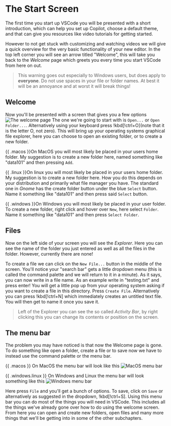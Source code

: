 # The Start Screen
The first time you start up VSCode you will be presented with a short introduction, which can help you set up Copilot, choose a default theme, and that can give you resources like video tutorials for getting started. 

However to not get stuck with customizing and watching videos we will give a quick overview for the very basic functionality of your new editor. In the top left corner you will see an arrow titled "Welcome", this will take you back to the _Welcome_ page which greets you every time you start VSCode from here on out.

> This warning goes out especially to Windows users, but does apply to
> **everyone**. Do not use spaces in your file or folder names. At best it will
> be an annoyance and at worst it will break things!

## Welcome

Now you'll be presented with a screen that gives you a few options
![The welcome page](/Assets/editor/welcome.png)
The one we're going to start with is `Open...` or `Open Folder...`. Alternatively using your keyboard press !kbd[!ctrl+O](note that it is the letter O, not zero). This will bring up your operating systems graphical file explorer, here you can choose to open an existing folder, or to create a new folder.

{{ .macos }}On MacOS you will most likely be placed in your users home folder. My suggestion is to create a new folder here, named something like "data101" and then pressing `Add`.

{{ .linux }}On linux you will most likely be placed in your users home folder. My suggestion is to create a new folder here. How you do this depends on your distribution and primarily what file manager you have. The standard one in _Gnome_ has the create folder button under the blue `Select` button. Name it something like "data101" and then press said `Select` button.

{{ .windows }}On Windows you will most likely be placed in your user folder. To create a new folder, right click and hover over `New`, here select `Folder`. Name it something like "data101" and then press `Select Folder`.


## Files 
Now on the left side of your screen you will see the _Explorer_. Here you can see the name of the folder you just entered as well as all the files in the folder. However, currently there are none! 

To create a file we can click on the `New File...` button in the middle of the screen. You'll notice your "search bar" gets a little dropdown menu (this is called the command palette and we will return to it in a minute). As it says, you can now write in a file name. As an example write in "testing.txt" and press enter! You will get a little pop up from your operating system asking if you want to create a file in this directory. Press `Create File`. Alternatively you can press !kbd[!ctrl+N] which immediately creates an untitled text file. You will then get to name it once you save it.

> Left of the Explorer you can see the so called _Activity Bar_, by right
> clicking this you can change its contents or position on the screen.  

## The menu bar
The problem you may have noticed is that now the Welcome page is gone. To do
something like open a folder, create a file or to save now we have to instead
use the command palette or the menu bar. 

{{ .macos }} On MacOS the menu bar will look like this 
![MacOS menu bar](/Assets/editor/menubar-macos.png)

{{ .windows.linux }} On Windows and Linux the menu bar will look something like this
![Windows menu bar](/Assets/editor/menubar-lindows.png)

Here press `File` and you'll get a bunch of options. To save, click on `Save`
or alternatively as suggested in the dropdown, !kbd[!ctrl+S]. Using this menu
bar you can do most of the things you will need in VSCode. This includes all the
things we've already gone over how to do using the welcome screen. From here
you can open and create new folders, open files and many more things that we'll
be getting into in some of the other subchapters.

